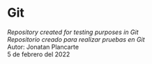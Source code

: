 # Git
_Repository created for testing purposes in Git_                                                                                                                                      
_Repositorio creado para realizar pruebas en Git_                                                                                                                                     
Autor: Jonatan Plancarte                                                                                                                                                                                                          
5 de febrero del 2022
